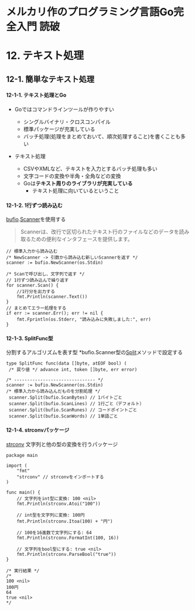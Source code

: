 # メルカリ作のプログラミング言語Go完全入門 読破
# 12. テキスト処理
## 12-1. 簡単なテキスト処理
#### 12-1-1. テキスト処理とGo
- Goではコマンドラインツールが作りやすい
  - シングルバイナリ・クロスコンパイル
  - 標準パッケージが充実している
  - バッチ処理(処理をまとめておいて、順次処理すること)を書くことも多い

- テキスト処理
  - CSVやXMLなど、テキストを入力とするバッチ処理も多い
  - 文字コードの変換や半角・全角などの変換
  - Goは**テキスト周りのライブラリが充実している**
    - テキスト処理に向いているということ

#### 12-1-2. 1行ずつ読み込む
[bufio](https://pkg.go.dev/bufio).[Scanner](https://pkg.go.dev/bufio#Scanner:~:text=WriteTo%20without%20buffering.-,type%20Scanner%20%C2%B6,-added%20in%20go1.1)を使用する
> Scannerは、改行で区切られたテキスト行のファイルなどのデータを読み取るための便利なインタフェースを提供します。

```go:
// 標準入力から読み込む
/* NewScanner -> 引数から読み込む新しいScannerを返す */
scanner := bufio.NewScanner(os.Stdin)

/* Scanで呼び出し、文字列で返す */
// 1行ずつ読み込んで繰り返す
for scanner.Scan() {
	//1行分を出力する
	fmt.Println(scanner.Text())
}
// まとめてエラー処理をする
if err := scanner.Err(); err != nil {
	fmt.Fprintln(os.Stderr, "読み込みに失敗しました:", err)
}
```

#### 12-1-3. SplitFunc型
分割するアルゴリズムを表す型
*bufio.Scanner型の[Split](https://pkg.go.dev/bufio#Scanner.Split:~:text=func%20(*Scanner)%20Split%20%C2%B6)メソッドで設定する
```go:
type SplitFunc func(data []byte, atEOF bool) (
 /* 戻り値 */ advance int, token []byte, err error)

/* ------------------------------- */
scanner := bufio.NewScanner(os.Stdin)
/* 標準入力から読み込んだものを分割処理 */
 scanner.Split(bufio.ScanBytes) // 1バイトごと
 scanner.Split(bufio.ScanLines) // 1行ごと（デフォルト）
 scanner.Split(bufio.ScanRunes) // コードポイントごと
 scanner.Split(bufio.ScanWords) // 1単語ごと
```

#### 12-1-4. strconvパッケージ
[strconv](https://pkg.go.dev/strconv)
文字列と他の型の変換を行うパッケージ
```go:
package main

import (
	"fmt"
	"strconv" // strconvをインポートする
)

func main() {
	// 文字列をint型に変換: 100 <nil>
	fmt.Println(strconv.Atoi("100"))

	// int型を文字列に変換: 100円
	fmt.Println(strconv.Itoa(100) + "円")

	// 100を16進数で文字列にする: 64
	fmt.Println(strconv.FormatInt(100, 16))

	// 文字列をbool型にする: true <nil>
	fmt.Println(strconv.ParseBool("true"))
}

/* 実行結果 */
/*
100 <nil>
100円
64
true <nil>
*/
```

